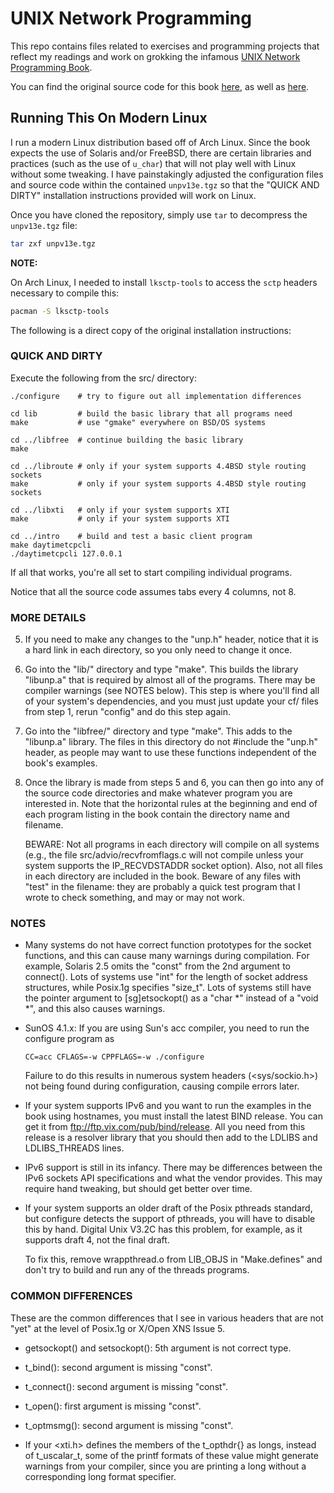 # UNIX Network Programming

This repo contains files related to exercises and programming projects that
reflect my readings and work on grokking the infamous
[UNIX Network Programming Book](https://en.wikipedia.org/wiki/UNIX_Network_Programming).

You can find the original source code for this book
[here](https://github.com/hailinzeng/Unix-Network-Programming/), as well as
[here](http://unpbook.com/).

## Running This On Modern Linux

I run a modern Linux distribution based off of Arch Linux. Since the book
expects the use of Solaris and/or FreeBSD, there are certain libraries and
practices (such as the use of `u_char`) that will not play well with Linux
without some tweaking. I have painstakingly adjusted the configuration files and
source code within the contained `unpv13e.tgz` so that the "QUICK AND DIRTY"
installation instructions provided will work on Linux.

Once you have cloned the repository, simply use `tar` to decompress the
`unpv13e.tgz` file:

```sh
tar zxf unpv13e.tgz
```

**NOTE:**

On Arch Linux, I needed to install `lksctp-tools` to access the `sctp` headers
necessary to compile this:

```sh
pacman -S lksctp-tools
```

The following is a direct copy of the original installation instructions:

### QUICK AND DIRTY

Execute the following from the src/ directory:

    ./configure    # try to figure out all implementation differences

    cd lib         # build the basic library that all programs need
    make           # use "gmake" everywhere on BSD/OS systems

    cd ../libfree  # continue building the basic library
    make

    cd ../libroute # only if your system supports 4.4BSD style routing sockets
    make           # only if your system supports 4.4BSD style routing sockets

    cd ../libxti   # only if your system supports XTI
    make           # only if your system supports XTI

    cd ../intro    # build and test a basic client program
    make daytimetcpcli
    ./daytimetcpcli 127.0.0.1

If all that works, you're all set to start compiling individual programs.

Notice that all the source code assumes tabs every 4 columns, not 8.

### MORE DETAILS

5. If you need to make any changes to the "unp.h" header, notice that it is a
   hard link in each directory, so you only need to change it once.

6. Go into the "lib/" directory and type "make". This builds the library
   "libunp.a" that is required by almost all of the programs. There may be
   compiler warnings (see NOTES below). This step is where you'll find all of
   your system's dependencies, and you must just update your cf/ files from step
   1, rerun "config" and do this step again.

7. Go into the "libfree/" directory and type "make". This adds to the "libunp.a"
   library. The files in this directory do not #include the "unp.h" header, as
   people may want to use these functions independent of the book's examples.

8. Once the library is made from steps 5 and 6, you can then go into any of the
   source code directories and make whatever program you are interested in. Note
   that the horizontal rules at the beginning and end of each program listing in
   the book contain the directory name and filename.

   BEWARE: Not all programs in each directory will compile on all systems (e.g.,
   the file src/advio/recvfromflags.c will not compile unless your system
   supports the IP_RECVDSTADDR socket option). Also, not all files in each
   directory are included in the book. Beware of any files with "test" in the
   filename: they are probably a quick test program that I wrote to check
   something, and may or may not work.

### NOTES

- Many systems do not have correct function prototypes for the socket functions,
  and this can cause many warnings during compilation. For example, Solaris 2.5
  omits the "const" from the 2nd argument to connect(). Lots of systems use
  "int" for the length of socket address structures, while Posix.1g specifies
  "size_t". Lots of systems still have the pointer argument to [sg]etsockopt()
  as a "char *" instead of a "void *", and this also causes warnings.

- SunOS 4.1.x: If you are using Sun's acc compiler, you need to run the
  configure program as

      CC=acc CFLAGS=-w CPPFLAGS=-w ./configure

  Failure to do this results in numerous system headers (<sys/sockio.h>) not
  being found during configuration, causing compile errors later.

- If your system supports IPv6 and you want to run the examples in the book
  using hostnames, you must install the latest BIND release. You can get it from
  ftp://ftp.vix.com/pub/bind/release. All you need from this release is a
  resolver library that you should then add to the LDLIBS and LDLIBS_THREADS
  lines.

- IPv6 support is still in its infancy. There may be differences between the
  IPv6 sockets API specifications and what the vendor provides. This may require
  hand tweaking, but should get better over time.

- If your system supports an older draft of the Posix pthreads standard, but
  configure detects the support of pthreads, you will have to disable this by
  hand. Digital Unix V3.2C has this problem, for example, as it supports draft
  4, not the final draft.

  To fix this, remove wrappthread.o from LIB_OBJS in "Make.defines" and don't
  try to build and run any of the threads programs.

### COMMON DIFFERENCES

These are the common differences that I see in various headers that are not
"yet" at the level of Posix.1g or X/Open XNS Issue 5.

- getsockopt() and setsockopt(): 5th argument is not correct type.

- t_bind(): second argument is missing "const".

- t_connect(): second argument is missing "const".

- t_open(): first argument is missing "const".

- t_optmsmg(): second argument is missing "const".

- If your <xti.h> defines the members of the t_opthdr{} as longs, instead of
  t_uscalar_t, some of the printf formats of these value might generate warnings
  from your compiler, since you are printing a long without a corresponding long
  format specifier.
